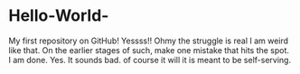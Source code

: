 # Hello-World-
My first repository on GitHub! Yessss!! Ohmy the struggle is real
I am weird like that. On the earlier stages of such, make one mistake that hits the spot. I am done. Yes. It sounds bad. of course it will it is meant to be self-serving. 
